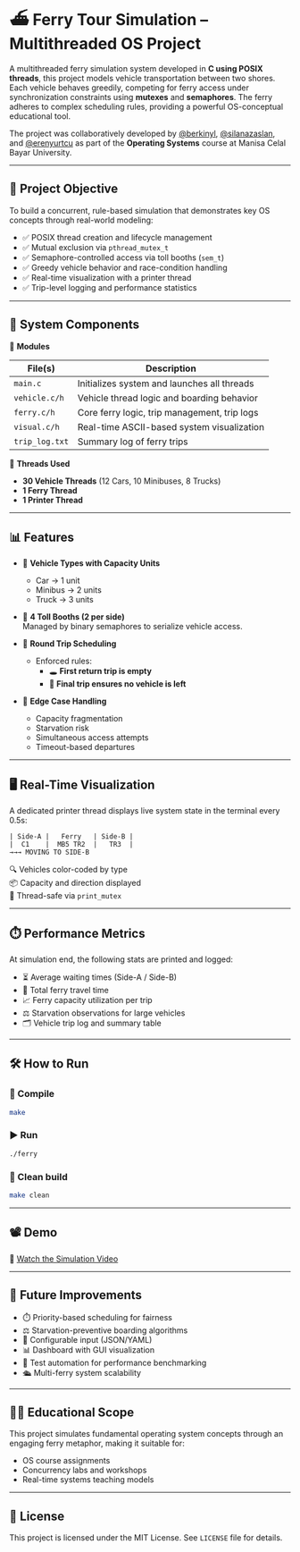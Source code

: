 # ⛴️ Ferry Tour Simulation – Multithreaded OS Project

A multithreaded ferry simulation system developed in **C using POSIX threads**, this project models vehicle transportation between two shores. Each vehicle behaves greedily, competing for ferry access under synchronization constraints using **mutexes** and **semaphores**. The ferry adheres to complex scheduling rules, providing a powerful OS-conceptual educational tool.

The project was collaboratively developed by [@berkinyl](https://github.com/berkinyl), [@silanazaslan](https://github.com/silanazaslan), and [@erenyurtcu](https://github.com/erenyurtcu) as part of the **Operating Systems** course at Manisa Celal Bayar University.

---

## 🎯 Project Objective

To build a concurrent, rule-based simulation that demonstrates key OS concepts through real-world modeling:

- ✅ POSIX thread creation and lifecycle management  
- ✅ Mutual exclusion via `pthread_mutex_t`  
- ✅ Semaphore-controlled access via toll booths (`sem_t`)  
- ✅ Greedy vehicle behavior and race-condition handling  
- ✅ Real-time visualization with a printer thread  
- ✅ Trip-level logging and performance statistics  

---

## 🔧 System Components

📁 **Modules**

| File(s)         | Description                                     |
|----------------|-------------------------------------------------|
| `main.c`        | Initializes system and launches all threads     |
| `vehicle.c/h`   | Vehicle thread logic and boarding behavior      |
| `ferry.c/h`     | Core ferry logic, trip management, trip logs    |
| `visual.c/h`    | Real-time ASCII-based system visualization      |
| `trip_log.txt`  | Summary log of ferry trips                      |

🧵 **Threads Used**

- **30 Vehicle Threads** (12 Cars, 10 Minibuses, 8 Trucks)  
- **1 Ferry Thread**  
- **1 Printer Thread**

---

## 📊 Features

- 🚌 **Vehicle Types with Capacity Units**
  - Car → 1 unit
  - Minibus → 2 units
  - Truck → 3 units

- 🚦 **4 Toll Booths (2 per side)**  
  Managed by binary semaphores to serialize vehicle access.

- 🔁 **Round Trip Scheduling**
  - Enforced rules:  
    - 🕳️ **First return trip is empty**  
    - 🧹 **Final trip ensures no vehicle is left**

- 🧠 **Edge Case Handling**
  - Capacity fragmentation
  - Starvation risk
  - Simultaneous access attempts
  - Timeout-based departures

---

## 🖥️ Real-Time Visualization

A dedicated printer thread displays live system state in the terminal every 0.5s:

```
| Side-A |   Ferry   | Side-B |
|  C1    |  MB5 TR2  |   TR3  |
→→→ MOVING TO SIDE-B
```

🔍 Vehicles color-coded by type  
📦 Capacity and direction displayed  
🧵 Thread-safe via `print_mutex`

---

## ⏱️ Performance Metrics

At simulation end, the following stats are printed and logged:

- ⏳ Average waiting times (Side-A / Side-B)  
- 🚢 Total ferry travel time  
- 📈 Ferry capacity utilization per trip  
- ⚖️ Starvation observations for large vehicles  
- 🗂️ Vehicle trip log and summary table

---

## 🛠️ How to Run

### 🔨 Compile
```bash
make
```

### ▶️ Run
```bash
./ferry
```

### 🧹 Clean build
```bash
make clean
```

---

## 📽️ Demo

🎥 [Watch the Simulation Video](https://drive.google.com/file/d/1t4ywSNJVH5eeZe7VeOEYtBeKmUSiVzDp/view?usp=sharing)

---

## 🚀 Future Improvements

- ⏱️ Priority-based scheduling for fairness  
- ⚖️ Starvation-preventive boarding algorithms  
- 🧠 Configurable input (JSON/YAML)  
- 📊 Dashboard with GUI visualization  
- 🧪 Test automation for performance benchmarking  
- 🛳️ Multi-ferry system scalability  

---

## 🧑‍🏫 Educational Scope

This project simulates fundamental operating system concepts through an engaging ferry metaphor, making it suitable for:

- OS course assignments  
- Concurrency labs and workshops  
- Real-time systems teaching models

---

## 📄 License

This project is licensed under the MIT License. See `LICENSE` file for details.
